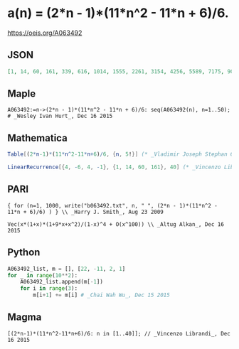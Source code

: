 # a\(n\) \= \(2\*n \- 1\)\*\(11\*n^2 \- 11\*n \+ 6\)/6\.
https://oeis.org/A063492
## JSON
```JSON
[1, 14, 60, 161, 339, 616, 1014, 1555, 2261, 3154, 4256, 5589, 7175, 9036, 11194, 13671, 16489, 19670, 23236, 27209, 31611, 36464, 41790, 47611, 53949, 60826, 68264, 76285, 84911, 94164, 104066, 114639, 125905, 137886, 150604, 164081, 178339, 193400, 209286, 226019]
```
## Maple
```Maple
A063492:=n->(2*n - 1)*(11*n^2 - 11*n + 6)/6: seq(A063492(n), n=1..50); # _Wesley Ivan Hurt_, Dec 16 2015
```
## Mathematica
```Mathematica
Table[(2*n-1)*(11*n^2-11*n+6)/6, {n, 5!}] (* _Vladimir Joseph Stephan Orlovsky_, Sep 18 2008 *)
```
```Mathematica
LinearRecurrence[{4, -6, 4, -1}, {1, 14, 60, 161}, 40] (* _Vincenzo Librandi_, Dec 16 2015 *)
```
## PARI
```PARI
{ for (n=1, 1000, write("b063492.txt", n, " ", (2*n - 1)*(11*n^2 - 11*n + 6)/6) ) } \\ _Harry J. Smith_, Aug 23 2009
```
```PARI
Vec(x*(1+x)*(1+9*x+x^2)/(1-x)^4 + O(x^100)) \\ _Altug Alkan_, Dec 16 2015
```
## Python
```Python
A063492_list, m = [], [22, -11, 2, 1]
for _ in range(10**2):
    A063492_list.append(m[-1])
    for i in range(3):
        m[i+1] += m[i] # _Chai Wah Wu_, Dec 15 2015
```
## Magma
```Magma
[(2*n-1)*(11*n^2-11*n+6)/6: n in [1..40]]; // _Vincenzo Librandi_, Dec 16 2015
```
